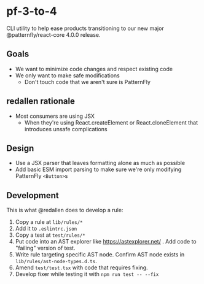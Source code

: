 # pf-3-to-4

CLI utility to help ease products transitioning to our new major @patternfly/react-core 4.0.0 release.

## Goals
- We want to minimize code changes and respect existing code
- We only want to make safe modifications
  - Don't touch code that we aren't sure is PatternFly

## redallen rationale
- Most consumers are using JSX
  - When they're using React.createElement or React.cloneElement that introduces unsafe complications

## Design
- Use a JSX parser that leaves formatting alone as much as possible
- Add basic ESM import parsing to make sure we're only modifying PatternFly `<Button>`s


## Development
This is what @redallen does to develop a rule:
1. Copy a rule at `lib/rules/*`
2. Add it to `.eslintrc.json`
3. Copy a test at `test/rules/*`
4. Put code into an AST explorer like https://astexplorer.net/ . Add code to "failing" version of test.
5. Write rule targeting specific AST node. Confirm AST node exists in `lib/rules/ast-node-types.d.ts`.
6. Amend `test/test.tsx` with code that requires fixing.
7. Develop fixer while testing it with `npm run test -- --fix`
